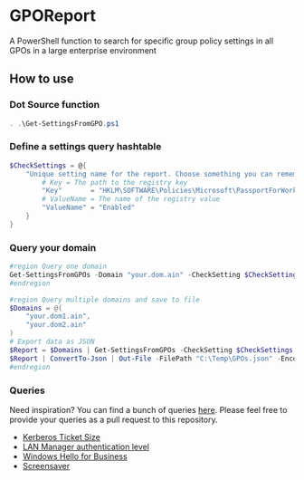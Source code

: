 # GPOReport
A PowerShell function to search for specific group policy settings in all GPOs in a large enterprise environment

## How to use

### Dot Source function

```powershell
. .\Get-SettingsFromGPO.ps1
```

### Define a settings query hashtable

```powershell
$CheckSettings = @{
    "Unique setting name for the report. Choose something you can remember, like the display name of the setting" = @{
        # Key = The path to the registry key
        "Key"       = "HKLM\SOFTWARE\Policies\Microsoft\PassportForWork"
        # ValueName = The name of the registry value 
        "ValueName" = "Enabled"
    }
}
```

### Query your domain

```powershell
#region Query one domain
Get-SettingsFromGPOs -Domain "your.dom.ain" -CheckSetting $CheckSettings
#endregion

#region Query multiple domains and save to file
$Domains = @(
    "your.dom1.ain",
    "your.dom2.ain"
)
# Export data as JSON
$Report = $Domains | Get-SettingsFromGPOs -CheckSetting $CheckSettings
$Report | ConvertTo-Json | Out-File -FilePath "C:\Temp\GPOs.json" -Encoding UTF8
#endregion
```

### Queries

Need inspiration? You can find a bunch of queries [here](./queries/). Please feel free to provide your queries as a pull request to this repository.

* [Kerberos Ticket Size](./queries/KerberosSize.ps1)
* [LAN Manager authentication level](./queries/LANManager.ps1)
* [Windows Hello for Business](./queries/WHfB.ps1)
* [Screensaver](./queries/Screensaver.ps1)
